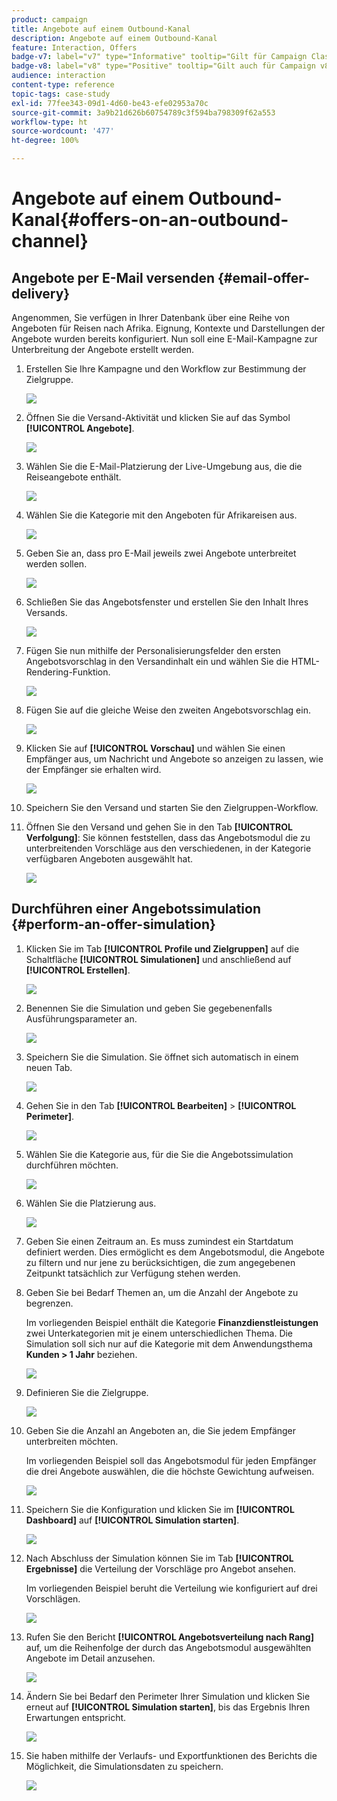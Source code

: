 ```yaml
---
product: campaign
title: Angebote auf einem Outbound-Kanal
description: Angebote auf einem Outbound-Kanal
feature: Interaction, Offers
badge-v7: label="v7" type="Informative" tooltip="Gilt für Campaign Classic v7"
badge-v8: label="v8" type="Positive" tooltip="Gilt auch für Campaign v8"
audience: interaction
content-type: reference
topic-tags: case-study
exl-id: 77fee343-09d1-4d60-be43-efe02953a70c
source-git-commit: 3a9b21d626b60754789c3f594ba798309f62a553
workflow-type: ht
source-wordcount: '477'
ht-degree: 100%

---
```


# Angebote auf einem Outbound-Kanal{#offers-on-an-outbound-channel}



## Angebote per E-Mail versenden {#email-offer-delivery}

Angenommen, Sie verfügen in Ihrer Datenbank über eine Reihe von Angeboten für Reisen nach Afrika. Eignung, Kontexte und Darstellungen der Angebote wurden bereits konfiguriert. Nun soll eine E-Mail-Kampagne zur Unterbreitung der Angebote erstellt werden.

1. Erstellen Sie Ihre Kampagne und den Workflow zur Bestimmung der Zielgruppe.

   ![](assets/offer_delivery_example_001.png)

1. Öffnen Sie die Versand-Aktivität und klicken Sie auf das Symbol **[!UICONTROL Angebote]**.

   ![](assets/offer_delivery_example_002.png)

1. Wählen Sie die E-Mail-Platzierung der Live-Umgebung aus, die die Reiseangebote enthält.

   ![](assets/offer_delivery_example_003.png)

1. Wählen Sie die Kategorie mit den Angeboten für Afrikareisen aus.

   ![](assets/offer_delivery_example_004.png)

1. Geben Sie an, dass pro E-Mail jeweils zwei Angebote unterbreitet werden sollen.

   ![](assets/offer_delivery_example_005.png)

1. Schließen Sie das Angebotsfenster und erstellen Sie den Inhalt Ihres Versands.

   ![](assets/offer_delivery_example_006.png)

1. Fügen Sie nun mithilfe der Personalisierungsfelder den ersten Angebotsvorschlag in den Versandinhalt ein und wählen Sie die HTML-Rendering-Funktion.

   ![](assets/offer_delivery_example_007.png)

1. Fügen Sie auf die gleiche Weise den zweiten Angebotsvorschlag ein.

   ![](assets/offer_delivery_example_008.png)

1. Klicken Sie auf **[!UICONTROL Vorschau]** und wählen Sie einen Empfänger aus, um Nachricht und Angebote so anzeigen zu lassen, wie der Empfänger sie erhalten wird.

   ![](assets/offer_delivery_example_009.png)

1. Speichern Sie den Versand und starten Sie den Zielgruppen-Workflow.
1. Öffnen Sie den Versand und gehen Sie in den Tab **[!UICONTROL Verfolgung]**: Sie können feststellen, dass das Angebotsmodul die zu unterbreitenden Vorschläge aus den verschiedenen, in der Kategorie verfügbaren Angeboten ausgewählt hat.

   ![](assets/offer_delivery_example_010.png)

## Durchführen einer Angebotssimulation {#perform-an-offer-simulation}

1. Klicken Sie im Tab **[!UICONTROL Profile und Zielgruppen]** auf die Schaltfläche **[!UICONTROL Simulationen]** und anschließend auf **[!UICONTROL Erstellen]**.

   ![](assets/offer_simulation_001.png)

1. Benennen Sie die Simulation und geben Sie gegebenenfalls Ausführungsparameter an.

   ![](assets/offer_simulation_example_002.png)

1. Speichern Sie die Simulation. Sie öffnet sich automatisch in einem neuen Tab.

   ![](assets/offer_simulation_example_003.png)

1. Gehen Sie in den Tab **[!UICONTROL Bearbeiten]** > **[!UICONTROL Perimeter]**.

   ![](assets/offer_simulation_example_004.png)

1. Wählen Sie die Kategorie aus, für die Sie die Angebotssimulation durchführen möchten.

   ![](assets/offer_simulation_example_005.png)

1. Wählen Sie die Platzierung aus.

   ![](assets/offer_simulation_example_006.png)

1. Geben Sie einen Zeitraum an. Es muss zumindest ein Startdatum definiert werden. Dies ermöglicht es dem Angebotsmodul, die Angebote zu filtern und nur jene zu berücksichtigen, die zum angegebenen Zeitpunkt tatsächlich zur Verfügung stehen werden.
1. Geben Sie bei Bedarf Themen an, um die Anzahl der Angebote zu begrenzen.

   Im vorliegenden Beispiel enthält die Kategorie **Finanzdienstleistungen** zwei Unterkategorien mit je einem unterschiedlichen Thema. Die Simulation soll sich nur auf die Kategorie mit dem Anwendungsthema **Kunden > 1 Jahr** beziehen.

   ![](assets/offer_simulation_example_007.png)

1. Definieren Sie die Zielgruppe.

   ![](assets/offer_simulation_example_008.png)

1. Geben Sie die Anzahl an Angeboten an, die Sie jedem Empfänger unterbreiten möchten.

   Im vorliegenden Beispiel soll das Angebotsmodul für jeden Empfänger die drei Angebote auswählen, die die höchste Gewichtung aufweisen.

   ![](assets/offer_simulation_example_009.png)

1. Speichern Sie die Konfiguration und klicken Sie im **[!UICONTROL Dashboard]** auf **[!UICONTROL Simulation starten]**.

   ![](assets/offer_simulation_example_010.png)

1. Nach Abschluss der Simulation können Sie im Tab **[!UICONTROL Ergebnisse]** die Verteilung der Vorschläge pro Angebot ansehen.

   Im vorliegenden Beispiel beruht die Verteilung wie konfiguriert auf drei Vorschlägen.

   ![](assets/offer_simulation_example_011.png)

1. Rufen Sie den Bericht **[!UICONTROL Angebotsverteilung nach Rang]** auf, um die Reihenfolge der durch das Angebotsmodul ausgewählten Angebote im Detail anzusehen.

   ![](assets/offer_simulation_example_012.png)

1. Ändern Sie bei Bedarf den Perimeter Ihrer Simulation und klicken Sie erneut auf **[!UICONTROL Simulation starten]**, bis das Ergebnis Ihren Erwartungen entspricht.

   ![](assets/offer_simulation_example_010.png)

1. Sie haben mithilfe der Verlaufs- und Exportfunktionen des Berichts die Möglichkeit, die Simulationsdaten zu speichern.

   ![](assets/offer_simulation_example_013.png)
